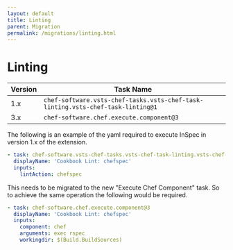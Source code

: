 ```yaml
---
layout: default
title: Linting
parent: Migration
permalink: /migrations/linting.html
---
```


# Linting

| Version | Task Name |
|---|---|
| 1.x | `chef-software.vsts-chef-tasks.vsts-chef-task-linting.vsts-chef-task-linting@1` |
| 3.x | `chef-software.chef.execute.component@3` | 

The following is an example of the yaml required to execute InSpec in version 1.x of the extension.

```yaml
- task: chef-software.vsts-chef-tasks.vsts-chef-task-linting.vsts-chef-task-linting@1
  displayName: 'Cookbook Lint: chefspec'
  inputs:
    lintAction: chefspec
```

This needs to be migrated to the new "Execute Chef Component" task. So to achieve the same operation the following would be required.

```yaml
- task: chef-software.chef.execute.component@3
  displayName: 'Cookbook Lint: chefspec'
  inputs:
    component: chef
    arguments: exec rspec
    workingdir: $(Build.BuildSources)
```
